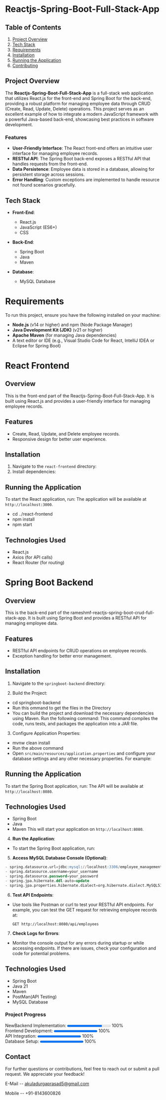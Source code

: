 # Reactjs-Spring-Boot-Full-Stack-App

## Table of Contents
1. [Project Overview](#project-overview)
2. [Tech Stack](#tech-stack)
3. [Requirements](#requirements)
4. [Installation](#installation)
5. [Running the Application](#running-the-application)
7. [Contributing](#contributing)

## Project Overview
The **Reactjs-Spring-Boot-Full-Stack-App** is a full-stack web application that utilizes React.js for the front-end and Spring Boot for the back-end, providing a robust platform for managing employee data through CRUD (Create, Read, Update, Delete) operations. This project serves as an excellent example of how to integrate a modern JavaScript framework with a powerful Java-based back-end, showcasing best practices in software development.

### Features
- **User-Friendly Interface**: The React front-end offers an intuitive user interface for managing employee records.
- **RESTful API**: The Spring Boot back-end exposes a RESTful API that handles requests from the front-end.
- **Data Persistence**: Employee data is stored in a database, allowing for persistent storage across sessions.
- **Error Handling**: Custom exceptions are implemented to handle resource not found scenarios gracefully.


## Tech Stack
- **Front-End**: 
  - React.js
  - JavaScript (ES6+)
  - CSS

- **Back-End**:
  - Spring Boot
  - Java
  - Maven

- **Database**: 
  - MySQL Database

# Requirements
To run this project, ensure you have the following installed on your machine:
- **Node.js** (v14 or higher) and npm (Node Package Manager)
- **Java Development Kit (JDK)** (v21 or higher)
- **Apache Maven** (for managing Java dependencies)
- A text editor or IDE (e.g., Visual Studio Code for React, IntelliJ IDEA or Eclipse for Spring Boot)


# React Frontend

## Overview
This is the front-end part of the Reactjs-Spring-Boot-Full-Stack-App. It is built using React.js and provides a user-friendly interface for managing employee records.

## Features
- Create, Read, Update, and Delete employee records.
- Responsive design for better user experience.

## Installation
1. Navigate to the `react-frontend` directory:
2. Install dependencies:

## Running the Application
To start the React application, run:
The application will be available at `http://localhost:3000`.
- cd ../react-frontend
- npm install
- npm start


## Technologies Used
- React.js
- Axios (for API calls)
- React Router (for routing)


# Spring Boot Backend

## Overview
This is the back-end part of the rameshmf-reactjs-spring-boot-crud-full-stack-app. It is built using Spring Boot and provides a RESTful API for managing employee data.

## Features
- RESTful API endpoints for CRUD operations on employee records.
- Exception handling for better error management.

## Installation
1. Navigate to the `springboot-backend` directory:

2. Build the Project:
- cd springboot-backend
 - Run this ommand to get the files in the Directory 
 - You can build the project and download the necessary dependencies using Maven. Run the following command:
This command compiles the code, runs tests, and packages the application into a JAR file.

3. Configure Application Properties:
- mvnw clean install
 - Run the above command
- Open `src/main/resources/application.properties` and configure your database settings and any other necessary properties. For example:

## Running the Application
To start the Spring Boot application, run:
The API will be available at `http://localhost:8080`.

## Technologies Used
- Spring Boot
- Java
- Maven
This will start your application on `http://localhost:8080`.

4. **Run the Application**:
- To start the Spring Boot application, run:

5. **Access MySQL Database Console (Optional)**:
```SQL
- spring.datasource.url=jdbc:mysql://localhost:3306/employee_management(your database name)
- spring.datasource.username=your_username
- spring.datasource.password=your_password
- spring.jpa.hibernate.ddl-auto=update
- spring.jpa.properties.hibernate.dialect=org.hibernate.dialect.MySQL5InnoDBDialect
```


6. **Test API Endpoints**:
- Use tools like Postman or curl to test your RESTful API endpoints. For example, you can test the GET request for retrieving employee records at:
  ```
  GET http://localhost:8080/api/employees
  ```

7. **Check Logs for Errors**:
- Monitor the console output for any errors during startup or while accessing endpoints. If there are issues, check your configuration and code for potential problems.

## Technologies Used
- Spring Boot
- Java 21
- Maven
- PostMan(API Testing)
- MySQL Database


<h3>Project Progress</h3>


NewBackend Implementation: <progress value="80" max="100"></progress> 100%  
Frontend Development: <progress value="100" max="100"></progress> 100%  
API Integration: <progress value="100" max="100"></progress> 100%  
Database Setup: <progress value="100" max="100"></progress> 100%  

## Contact

For further questions or contributions, feel free to reach out or submit a pull request. We appreciate your feedback!

E-Mail -- akuladurgaprasad5@gmail.com

Mobile -- +91-8143600826

